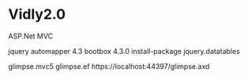 # Vidly2.0
ASP.Net MVC

jquery
automapper 4.3
bootbox 4.3.0
install-package jquery.datatables 

glimpse.mvc5
glimpse.ef
https://localhost:44397/glimpse.axd